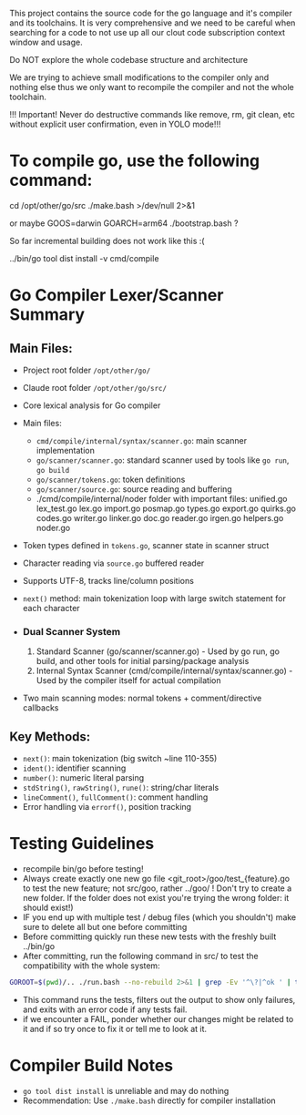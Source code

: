 This project contains the source code for the go language and it's compiler and its toolchains.
It is very comprehensive and we need to be careful when searching for a code to not use up all our clout code subscription context window and usage.

Do NOT explore the whole codebase structure and architecture

We are trying to achieve small modifications to the compiler only and nothing else thus we only want to recompile the compiler and not the whole toolchain.


!!! Important! Never do destructive commands like remove, rm, git clean, etc without explicit user confirmation, even in YOLO mode!!!

# To compile go, use the following command:

cd /opt/other/go/src
./make.bash >/dev/null 2>&1

or maybe
GOOS=darwin GOARCH=arm64 ./bootstrap.bash ?

So far incremental building does not work like this :(

../bin/go tool dist install -v cmd/compile


# Go Compiler Lexer/Scanner Summary

## Main Files:
- Project root folder `/opt/other/go/`
- Claude root folder `/opt/other/go/src/`
- Core lexical analysis for Go compiler
- Main files:
  - `cmd/compile/internal/syntax/scanner.go`: main scanner implementation
  - `go/scanner/scanner.go`: standard scanner used by tools like `go run`, `go build`
  - `go/scanner/tokens.go`: token definitions
  - `go/scanner/source.go`: source reading and buffering
  - ./cmd/compile/internal/noder folder with important files:
      unified.go
      lex_test.go
      lex.go
      import.go
      posmap.go
      types.go
      export.go
      quirks.go
      codes.go
      writer.go
      linker.go
      doc.go
      reader.go
      irgen.go
      helpers.go
      noder.go
- Token types defined in `tokens.go`, scanner state in scanner struct
- Character reading via `source.go` buffered reader
- Supports UTF-8, tracks line/column positions
- `next()` method: main tokenization loop with large switch statement for each character

- ### Dual Scanner System
  1. Standard Scanner (go/scanner/scanner.go) - Used by go run, go build, and other tools for initial parsing/package analysis
  2. Internal Syntax Scanner (cmd/compile/internal/syntax/scanner.go) - Used by the compiler itself for actual compilation
- Two main scanning modes: normal tokens + comment/directive callbacks

## Key Methods:
- `next()`: main tokenization (big switch ~line 110-355)
- `ident()`: identifier scanning
- `number()`: numeric literal parsing  
- `stdString()`, `rawString()`, `rune()`: string/char literals
- `lineComment()`, `fullComment()`: comment handling
- Error handling via `errorf()`, position tracking

# Testing Guidelines
- recompile bin/go before testing!
- Always create exactly one new go file <git_root>/goo/test_{feature}.go to test the new feature; not src/goo, rather ../goo/ ! Don't try to create a new folder. If the folder does not exist you're trying the wrong folder: it should exist!)
- IF you end up with multiple test / debug files (which you shouldn't) make sure to delete all but one before committing
- Before committing quickly run these new tests with the freshly built ../bin/go 
- After committing, run the following command in src/ to test the compatibility with the whole system:

```bash
GOROOT=$(pwd)/.. ./run.bash --no-rebuild 2>&1 | grep -Ev '^\?|^ok ' | tee /dev/tty | grep -m1 FAIL && exit 1
```
- This command runs the tests, filters out the output to show only failures, and exits with an error code if any tests fail.
- if we encounter a FAIL, ponder whether our changes might be related to it and if so try once to fix it or tell me to look at it.

# Compiler Build Notes
- `go tool dist install` is unreliable and may do nothing
- Recommendation: Use `./make.bash` directly for compiler installation